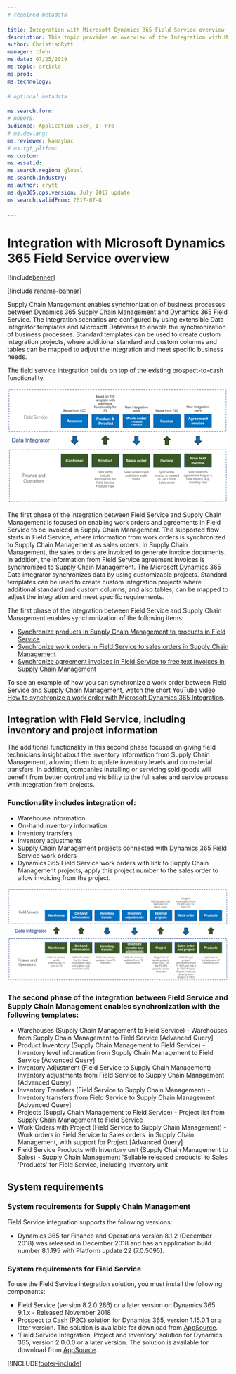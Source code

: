 ```yaml
---
# required metadata

title: Integration with Microsoft Dynamics 365 Field Service overview
description: This topic provides an overview of the Integration with Microsoft Dynamics 365 Field Service. 
author: ChristianRytt
manager: tfehr
ms.date: 07/25/2019
ms.topic: article
ms.prod: 
ms.technology: 

# optional metadata

ms.search.form: 
# ROBOTS: 
audience: Application User, IT Pro
# ms.devlang: 
ms.reviewer: kamaybac
# ms.tgt_pltfrm: 
ms.custom: 
ms.assetid: 
ms.search.region: global
ms.search.industry: 
ms.author: crytt
ms.dyn365.ops.version: July 2017 update 
ms.search.validFrom: 2017-07-8

---
```


# Integration with Microsoft Dynamics 365 Field Service overview

[!include[banner](../includes/banner.md)]

[!include [rename-banner](~/includes/cc-data-platform-banner.md)]

Supply Chain Management enables synchronization of business processes between Dynamics 365 Supply Chain Management and Dynamics 365 Field Service. The integration scenarios are configured by using extensible Data integrator templates and Microsoft Dataverse to enable the synchronization of business processes.
Standard templates can be used to create custom integration projects, where additional standard and custom columns and tables can be mapped to adjust the integration and meet specific business needs. 

The field service integration builds on top of the existing prospect-to-cash functionality.

![Synchronization of business processes between Supply Chain Management and Field Service](./media/field-service-integration.png)

The first phase  of the integration between Field Service and Supply Chain Management is focused on enabling work orders and agreements in Field Service to be invoiced in Supply Chain Management. The supported flow starts in Field Service, where information from work orders is synchronized to Supply Chain Management as sales orders. In Supply Chain Management, the sales orders are invoiced to generate invoice documents. In addition, the information from Field Service agreement invoices is synchronized to Supply Chain Management. The Microsoft Dynamics 365 Data integrator synchronizes data by using customizable projects. Standard templates can be used to create custom integration projects where additional standard and custom columns, and also tables, can be mapped to adjust the integration and meet specific requirements.

The first phase of the integration between Field Service and Supply Chain Management enables synchronization of the following items:

- [Synchronize products in Supply Chain Management to products in Field Service](field-service-product.md)
- [Synchronize work orders in Field Service to sales orders in Supply Chain Management](field-service-work-order.md)
- [Synchronize agreement invoices in Field Service to free text invoices in Supply Chain Management](field-service-invoice.md)

To see an example of how you can synchronize a work order between Field Service and Supply Chain Management, watch the short YouTube video [How to synchronize a work order with Microsoft Dynamics 365 Integration](https://www.youtube.com/watch?v=46ylO7raZAo).

## Integration with Field Service, including inventory and project information

The additional functionality in this second phase focused on giving field technicians insight about the inventory information from Supply Chain Management, allowing them to update inventory levels and do material transfers. In addition, companies installing or servicing sold goods will benefit from better control and visibility to the full sales and service process with integration from projects.

### Functionality includes integration of:
- Warehouse information
- On-hand inventory information
- Inventory transfers
- Inventory adjustments
- Supply Chain Management projects connected with Dynamics 365 Field Service work orders
- Dynamics 365 Field Service work orders with link to Supply Chain Management projects, apply this project number to the sales order to allow invoicing from the project. 

![Synchronization of business processes between Supply Chain Management and Field Service](./media/FSv2overview.png)

### The second phase of the integration between Field Service and Supply Chain Management enables synchronization with the following templates:
- Warehouses (Supply Chain Management to Field Service) - Warehouses from Supply Chain Management to Field Service [Advanced Query] 
- Product Inventory (Supply Chain Management to Field Service) - Inventory level information from Supply Chain Management to Field Service [Advanced Query] 
- Inventory Adjustment (Field Service to Supply Chain Management) - Inventory adjustments from Field Service to Supply Chain Management [Advanced Query] 
- Inventory Transfers (Field Service to Supply Chain Management) - Inventory transfers from Field Service to Supply Chain Management [Advanced Query] 
- Projects (Supply Chain Management to Field Service) - Project list from Supply Chain Management to Field Service 
- Work Orders with Project (Field Service to Supply Chain Management) - Work orders in Field Service to Sales orders  in Supply Chain Management, with support for Project [Advanced Query] 
- Field Service Products with Inventory unit (Supply Chain Management to Sales) - Supply Chain Management 'Sellable released products' to Sales 'Products' for Field Service, including Inventory unit 

## System requirements

### System requirements for Supply Chain Management
Field Service integration supports the following versions:

- Dynamics 365 for Finance and Operations version 8.1.2 (December 2018) was released in December 2018 and has an application build number 8.1.195 with Platform update 22 (7.0.5095). 

### System requirements for Field Service
To use the Field Service integration solution, you must install the following components:

- Field Service (version 8.2.0.286) or a later version on Dynamics 365 9.1.x - Released November 2018
- Prospect to Cash (P2C) solution for Dynamics 365, version 1.15.0.1 or a later version. The solution is available for download from [AppSource](https://appsource.microsoft.com/product/dynamics-365/mscrm.c7a48b40-eed3-4d67-93ba-f2364281feb3).
- 'Field Service Integration, Project and Inventory' solution for Dynamics 365, version 2.0.0.0 or a later version. The solution is available for download from [AppSource](https://appsource.microsoft.com/product/dynamics-365/mscrm.p2cfieldserviceintegrationv2).


[!INCLUDE[footer-include](../../includes/footer-banner.md)]